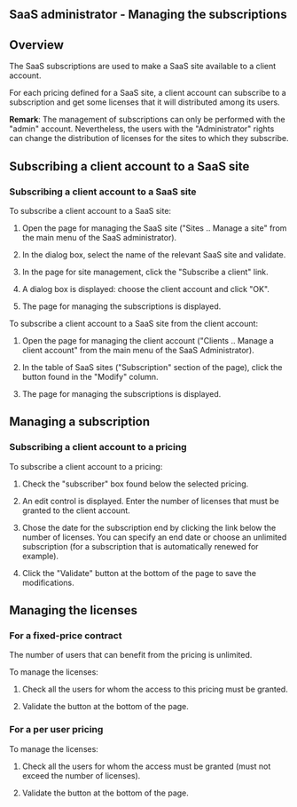 
## SaaS administrator - Managing the subscriptions
			





## Overview
<a name="overview_ELTTEXTE000110"></a>
The SaaS subscriptions are used to make a SaaS site available to a client account.

For each pricing defined for a SaaS site, a client account can subscribe to a subscription and get some licenses that it will distributed among its users.

**Remark**: The management of subscriptions can only be performed with the "admin" account. Nevertheless, the users with the "Administrator" rights can change the distribution of licenses for the sites to which they subscribe.





## Subscribing a client account to a SaaS site
<a name="subscribing_client_account_saas_site_ELTTEXTE000134"></a>


### Subscribing a client account to a SaaS site
<a name="subscribing_client_account_saas_site_ELTPARAGRAPHE000017"></a>

To subscribe a client account to a SaaS site: 

1. Open the page for managing the SaaS site ("Sites .. Manage a site" from the main menu of the SaaS administrator).

2. In the dialog box, select the name of the relevant SaaS site and validate. 

3. In the page for site management, click the "Subscribe a client" link.

4. A dialog box is displayed: choose the client account and click "OK".

5. The page for managing the subscriptions is displayed.




To subscribe a client account to a SaaS site from the client account:

1. Open the page for managing the client account ("Clients .. Manage a client account" from the main menu of the SaaS Administrator).

2. In the table of SaaS sites ("Subscription" section of the page), click the button found in the "Modify" column.

3. The page for managing the subscriptions is displayed.








## Managing a subscription
<a name="managing_subscription_ELTTEXTE000158"></a>


### Subscribing a client account to a pricing
<a name="subscribing_client_account_pricing_ELTPARAGRAPHE000036"></a>

To subscribe a client account to a pricing:

1. Check the "subscriber" box found below the selected pricing.

2. An edit control is displayed. Enter the number of licenses that must be granted to the client account.

3. Chose the date for the subscription end by clicking the link below the number of licenses. You can specify an end date or choose an unlimited subscription (for a subscription that is automatically renewed for example).

4. Click the "Validate" button at the bottom of the page to save the modifications.








## Managing the licenses
<a name="managing_the_licenses_ELTTEXTE000182"></a>


### For a fixed-price contract
<a name="for_fixedprice_contract_ELTPARAGRAPHE000048"></a>

The number of users that can benefit from the pricing is unlimited. 

To manage the licenses: 

1. Check all the users for whom the access to this pricing must be granted. 

2. Validate the button at the bottom of the page.





### For a per user pricing
<a name="for_per_user_pricing_ELTPARAGRAPHE000058"></a>

To manage the licenses: 

1. Check all the users for whom the access must be granted (must not exceed the number of licenses). 

2. Validate the button at the bottom of the page.





